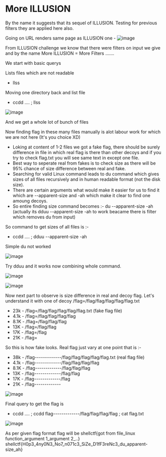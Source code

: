 # More ILLUSION

By the name it suggests that its sequel of ILLUSION. Testing for previous filters they are applied here also. 

Going on URL renders same page as ILLUSION one -
![image](https://user-images.githubusercontent.com/86155751/183234961-d12abafe-3e56-4718-ba02-a03169dcc713.png)

From ILLUSION challenge we know that there were filters on input we give and by the name More ILLUSION = More Filters .......

We start with basic querys

Lists files which are not readable
- llss

Moving one directory back and list file 
- ccdd .... ; llss

![image](https://user-images.githubusercontent.com/86155751/184540582-a2995257-0f68-454c-bb03-9118ef3da306.png)

And we get a whole lot of bunch of files

Now finding flag in these many files manually is alot labour work for which we are not here (It's you choice XD)
- Loking at content of 1-2 files we got a fake flag, there should be surely difference in file in which real flag is there than other decoys and if you try to check flag.txt you will see same text in except one file.
- Best way to seperate real from fakes is to check size as there will be 95% chance of size difference between real and fake.
- Searching for valid Linux command leads to du command which gives sizes of all files recursively and in human readable format (not the disk size).
- There are certain arguments what would make it easier for us to find it which are --apparent-size and -ah which make it clear to find one amoung decoys.
- So entire finding size command becomes :- du --apparent-size -ah (actually its dduu --apparent-size -ah to work beacame there is filter which removes du from input)

So command to get sizes of all files is :-
- ccdd .... ; dduu --apparent-size -ah

Simple du not worked 

![image](https://user-images.githubusercontent.com/86155751/184541195-f9262f13-f077-4745-8358-06233de1d24b.png)

Try dduu and it works now combining whole command.

![image](https://user-images.githubusercontent.com/86155751/184541215-c3020e22-33d9-4200-b890-0a0fd5e9007e.png)

![image](https://user-images.githubusercontent.com/86155751/184541238-4c69826a-a4e3-42e3-a62a-4c95534b8f18.png)

Now next part to observe is size difference in real and decoy flag.
Let's understand it with one of decoy /flag=/flag/flag/flag/flag/flag.txt

- 23k    - /flag=/flag/flag/flag/flag/flag.txt                 (fake flag file)
- 4.1k   - /flag=/flag/flag/flag/flag
- 8.1K   - /flag=/flag/flag/flag
- 13K    - /flag=/flag/flag
- 17K    - /flag=/flag
- 21K    - /flag=

So this is how fake looks.
Real flag just vary at one point that is :-
- 38k    - /flag-------------/flag/flag/flag/flag/flag.txt     (real flag file)
- 4.1k   - /flag-------------/flag/flag/flag/flag
- 8.1K   - /flag-------------/flag/flag/flag
- 13K    - /flag-------------/flag/flag
- 17K    - /flag-------------/flag
- 21K    - /flag-------------

![image](https://user-images.githubusercontent.com/86155751/184541293-7513fe60-25e4-4f36-ae72-95410c887ad0.png)

Final query to get the flag is
- ccdd .... ; ccdd flag-------------/flag/flag/flag/flag ; cat flag.txt

![image](https://user-images.githubusercontent.com/86155751/184541253-6b33c7c4-f2cc-49e0-981e-8051b4b44bbf.png)

As per given flag format flag will be shellctf{got from file_linux function_argument 1_argument 2_..}
shellctf{H0p3_4ny0N3_No7_n071c3_SiZe_D1fF3reNc3_du_apparent-size_ah}

